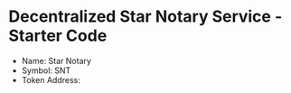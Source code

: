 # Decentralized Star Notary Service - Starter Code

- Name: Star Notary
- Symbol: SNT
- Token Address:
